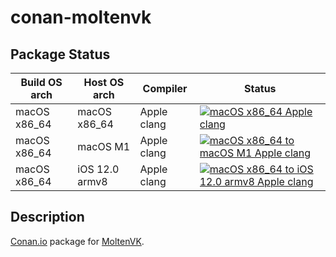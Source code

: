 # conan-moltenvk

## Package Status

| Build OS arch | Host OS arch | Compiler | Status |
|---------------|--------------|----------|--------|
| macOS x86_64 | macOS x86_64 | Apple clang | [![macOS x86_64 Apple clang](https://github.com/SpaceIm/conan-moltenvk/actions/workflows/macos-x86_64-appleclang.yml/badge.svg?branch=testing%2F1.1.5)](https://github.com/SpaceIm/conan-moltenvk/actions/workflows/macos-x86_64-appleclang.yml?query=branch%3Atesting%2F1.1.5) |
| macOS x86_64 | macOS M1 | Apple clang | [![macOS x86_64 to macOS M1 Apple clang](https://github.com/SpaceIm/conan-moltenvk/actions/workflows/macos-x86_64-macos-m1-appleclang.yml/badge.svg?branch=testing%2F1.1.5)](https://github.com/SpaceIm/conan-moltenvk/actions/workflows/macos-x86_64-macos-m1-appleclang.yml?query=branch%3Atesting%2F1.1.5) |
| macOS x86_64 | iOS 12.0 armv8 | Apple clang | [![macOS x86_64 to iOS 12.0 armv8 Apple clang](https://github.com/SpaceIm/conan-moltenvk/actions/workflows/macos-x86_64-ios12.0-armv8-appleclang.yml/badge.svg?branch=testing%2F1.1.5)](https://github.com/SpaceIm/conan-moltenvk/actions/workflows/macos-x86_64-ios12.0-armv8-appleclang.yml?query=branch%3Atesting%2F1.1.5) |

## Description

[Conan.io](https://conan.io) package for [MoltenVK](https://github.com/KhronosGroup/MoltenVK).
